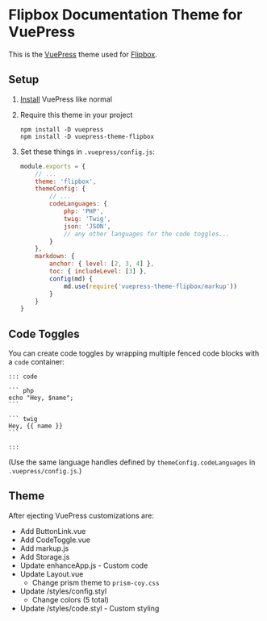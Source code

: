 # Flipbox Documentation Theme for VuePress

This is the [VuePress](https://vuepress.vuejs.org/) theme used for [Flipbox](https://flipboxdigital.com/).

## Setup

1. [Install](https://vuepress.vuejs.org/guide/getting-started.html) VuePress like normal
2. Require this theme in your project

    ```
    npm install -D vuepress
    npm install -D vuepress-theme-flipbox
    ```

3. Set these things in `.vuepress/config.js`:

    ```js
    module.exports = {
        // ...
        theme: 'flipbox',
        themeConfig: {
            // ...
            codeLanguages: {
                php: 'PHP',
                twig: 'Twig',
                json: 'JSON',
                // any other languages for the code toggles...
            }
        },
        markdown: {
            anchor: { level: [2, 3, 4] },
            toc: { includeLevel: [3] },
            config(md) {
                md.use(require('vuepress-theme-flipbox/markup'))
            }
        }
    }
    ```

## Code Toggles

You can create code toggles by wrapping multiple fenced code blocks with a `code` container:

    ::: code
    
    ``` php
    echo "Hey, $name";
    ```
    
    ``` twig
    Hey, {{ name }}
    ```
    
    :::

(Use the same language handles defined by `themeConfig.codeLanguages` in `.vuepress/config.js`.)

## Theme

After ejecting VuePress customizations are:

- Add ButtonLink.vue
- Add CodeToggle.vue
- Add markup.js
- Add Storage.js
- Update enhanceApp.js - Custom code
- Update Layout.vue
  - Change prism theme to `prism-coy.css`
- Update /styles/config.styl
  - Change colors (5 total)
- Update /styles/code.styl - Custom styling